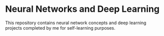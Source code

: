 # **Neural Networks and Deep Learning**

This repository contains neural network concepts and deep learning projects completed by me for self-learning purposes.
